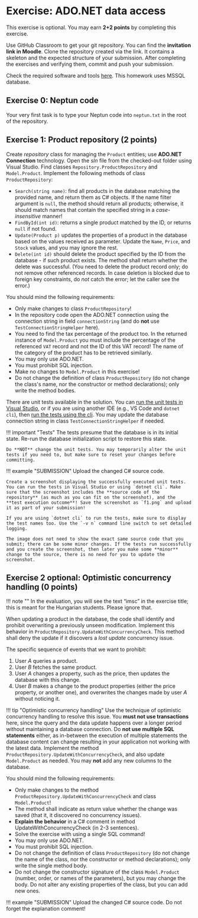 ﻿# Exercise: ADO.NET data access

This exercise is optional. You may earn **2+2 points** by completing this exercise.

Use GitHub Classroom to get your git repository. You can find the **invitation link in Moodle**. Clone the repository created via the link. It contains a skeleton and the expected structure of your submission. After completing the exercises and verifying them, commit and push your submission.

Check the required software and tools [here](../index.md#required-tools). This homework uses MSSQL database.

## Exercise 0: Neptun code

Your very first task is to type your Neptun code into `neptun.txt` in the root of the repository.

## Exercise 1: Product repository (2 points)

Create _repository_ class for managing the `Product` entities; use **ADO.NET Connection** technology. Open the _sln_ file from the checked-out folder using Visual Studio. Find classes `Repository.ProductRepository` and `Model.Product`. Implement the following methods of class `ProductRepository`:

- `Search(string name)`: find all products in the database matching the provided name, and return them as C# objects. If the name filter argument is `null`, the method should return all products; otherwise, it should match names that contain the specified string in a _case-insensitive_ manner!
- `FindById(int id)`: returns a single product matched by the ID, or returns `null` if not found.
- `Update(Product p)` updates the properties of a product in the database based on the values received as parameter. Update the `Name`, `Price`, and `Stock` values, and you may ignore the rest.
- `Delete(int id)` should delete the product specified by the ID from the database - if such product exists. The method shall return whether the delete was successful. (You need to delete the product record only; do not remove other referenced records. In case deletion is blocked due to foreign key constraints, do _not_ catch the error; let the caller see the error.)

You should mind the following requirements:

- Only make changes to class `ProductRepository`!
- In the repository code open the ADO.NET connection using the connection string in field `connectionString` (and do **not** use `TestConnectionStringHelper` here).
- You need to find the tax percentage of the product too. In the returned instance of `Model.Product` you must include the percentage of the referenced `VAT` record and not the ID of this VAT record! The name of the category of the product has to be retrieved similarly.
- You may only use ADO.NET.
- You must prohibit SQL injection.
- Make no changes to `Model.Product` in this exercise!
- Do not change the definition of class `ProductRepository` (do not change the class's name, nor the constructor or method declarations); only write the method bodies.

There are unit tests available in the solution. You can [run the unit tests in Visual Studio](https://docs.microsoft.com/en-us/visualstudio/test/run-unit-tests-with-test-explorer?view=vs-2022), or if you are using another IDE (e.g., VS Code and `dotnet cli`), then [run the tests using the cli](https://docs.microsoft.com/en-us/dotnet/core/tools/dotnet-test). You may update the database connection string in class `TestConnectionStringHelper` if needed.

!!! important "Tests"
    The tests presume that the database is in its initial state. Re-run the database initialization script to restore this state.

    Do **NOT** change the unit tests. You may temporarily alter the unit tests if you need to, but make sure to reset your changes before committing.

!!! example "SUBMISSION"
    Upload the changed C# source code.

    Create a screenshot displaying the successfully executed unit tests. You can run the tests in Visual Studio or using `dotnet cli`. Make sure that the screenshot includes the **source code of the repository** (as much as you can fit on the screenshot), and the **test execution outcome**! Save the screenshot as `f1.png` and upload it as part of your submission!

    If you are using `dotnet cli` to run the tests, make sure to display the test names too. Use the `-v n` command line switch to set detailed logging.

    The image does not need to show the exact same source code that you submit; there can be some minor changes. If the tests run successfully and you create the screenshot, then later you make some **minor** change to the source, there is no need for you to update the screenshot.

## Exercise 2 optional: Optimistic concurrency handling (0 points)

!!! note ""
    In the evaluation, you will see the text “imsc” in the exercise title; this is meant for the Hungarian students. Please ignore that.

When updating a product in the database, the code shall identify and prohibit overwriting a previously unseen modification. Implement this behavior in `ProductRepository.UpdateWithConcurrencyCheck`. This method shall deny the update if it discovers a _lost update_ concurrency issue.

The specific sequence of events that we want to prohibit:

1. User _A_ queries a product.
1. User _B_ fetches the same product.
1. User _A_ changes a property, such as the price, then updates the database with this change.
1. User _B_ makes a change to the product properties (either the price property, or another one), and overwrites the changes made by user _A_ without noticing it.

!!! tip "Optimistic concurrency handling"
    Use the technique of optimistic concurrency handling to resolve this issue. You **must not use transactions** here, since the query and the data update happens over a longer period without maintaining a database connection. Do **not use multiple SQL statements** either, as in-between the execution of multiple statements the database content can change resulting in your application not working with the latest data. Implement the method `ProductRepository.UpdateWithConcurrencyCheck`, and also update `Model.Product` as needed. You may **not** add any new columns to the database.

You should mind the following requirements:

- Only make changes to the method `ProductRepository.UpdateWithConcurrencyCheck` and class `Model.Product`!
- The method shall indicate as return value whether the change was saved (that it, it discovered no concurrency issues).
- **Explain the behavior** in a C# comment in method UpdateWithConcurrencyCheck (in 2-3 sentences).
- Solve the exercise with using a single SQL command!
- You may only use ADO.NET.
- You must prohibit SQL injection.
- Do not change the definition of class `ProductRepository` (do not change the name of the class, nor the constructor or method declarations); only write the single method body.
- Do not change the constructor signature of the class `Model.Product` (number, order, or names of the parameters), but you may change the body. Do not alter any existing properties of the class, but you can add new ones.

!!! example "SUBMISSION"
    Upload the changed C# source code. Do not forget the explanation comment!
